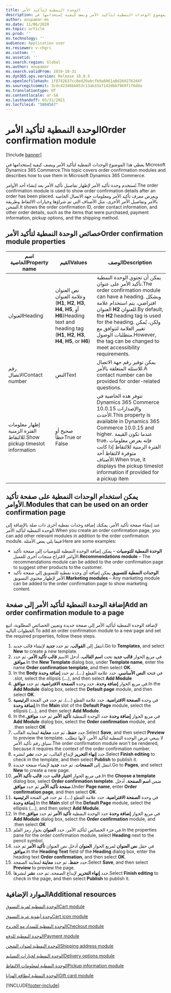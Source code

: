 ```yaml
---
title: الوحدة النمطية لتأكيد الأمر
description: يغطي هذا الموضوع الوحدات النمطية لتأكيد الأمر ويصف كيفية إستخدامها في Microsoft Dynamics 365 Commerce.
author: anupamar-ms
ms.date: 11/06/2020
ms.topic: article
ms.prod: ''
ms.technology: ''
audience: Application user
ms.reviewer: v-chgri
ms.custom: ''
ms.assetid: ''
ms.search.region: Global
ms.author: anupamar
ms.search.validFrom: 2019-10-31
ms.dyn365.ops.version: Release 10.0.5
ms.openlocfilehash: 1f8742637cc8ed29abcfb9a8061a8d2602762d4f
ms.sourcegitcommit: 3cdc42346bb653c13ab33a7142dbb7969f1f6dda
ms.translationtype: HT
ms.contentlocale: ar-SA
ms.lasthandoff: 03/31/2021
ms.locfileid: "5804567"
---
```

# <a name="order-confirmation-module"></a><span data-ttu-id="efb92-103">الوحدة النمطية لتأكيد الأمر</span><span class="sxs-lookup"><span data-stu-id="efb92-103">Order confirmation module</span></span>

[!include [banner](includes/banner.md)]

<span data-ttu-id="efb92-104">يغطي هذا الموضوع الوحدات النمطية لتأكيد الأمر ويصف كيفية إستخدامها في Microsoft Dynamics 365 Commerce.</span><span class="sxs-lookup"><span data-stu-id="efb92-104">This topic covers order confirmation modules and describes how to use them in Microsoft Dynamics 365 Commerce.</span></span>

<span data-ttu-id="efb92-105">تُستخدم وحدة تأكيد الأمر لإظهار تفاصيل تأكيد الأمر بعد إنشاء أحد الأوامر.</span><span class="sxs-lookup"><span data-stu-id="efb92-105">The order confirmation module is used to show order confirmation details after an order has been placed.</span></span> <span data-ttu-id="efb92-106">ويعرض معرف تأكيد الأمر ومعلومات جهة الاتصال الخاصة بالأمر وتفاصيل الأمر الأخرى، مثل الأصناف التي تم شراؤها وخيارات الالتقاط وطريقة الشحن.</span><span class="sxs-lookup"><span data-stu-id="efb92-106">It shows the order confirmation ID, order contact information, and other order details, such as the items that were purchased, payment information, pickup options, and the shipping method.</span></span>

## <a name="order-confirmation-module-properties"></a><span data-ttu-id="efb92-107">خصائص الوحدة النمطية لتأكيد الأمر</span><span class="sxs-lookup"><span data-stu-id="efb92-107">Order confirmation module properties</span></span>

| <span data-ttu-id="efb92-108">اسم الخاصية</span><span class="sxs-lookup"><span data-stu-id="efb92-108">Property name</span></span>  | <span data-ttu-id="efb92-109">القيم</span><span class="sxs-lookup"><span data-stu-id="efb92-109">Values</span></span> | <span data-ttu-id="efb92-110">‏‏الوصف</span><span class="sxs-lookup"><span data-stu-id="efb92-110">Description</span></span> |
|----------------|--------|-------------|
| <span data-ttu-id="efb92-111">العنوان</span><span class="sxs-lookup"><span data-stu-id="efb92-111">Heading</span></span>        | <span data-ttu-id="efb92-112">نص العنوان وعلامة العنوان (**H1**, **H2**, **H3**, **H4**, **H5**, أو **H6**)</span><span class="sxs-lookup"><span data-stu-id="efb92-112">Heading text and heading tag (**H1**, **H2**, **H3**, **H4**, **H5**, or **H6**)</span></span> | <span data-ttu-id="efb92-113">يمكن أن تحتوي الوحدة النمطية تأكيد الأمر على عنوان.</span><span class="sxs-lookup"><span data-stu-id="efb92-113">The order confirmation module can have a heading.</span></span> <span data-ttu-id="efb92-114">وبشكل افتراضي، يتم استخدام علامة العنوان **H2** للعنوان.</span><span class="sxs-lookup"><span data-stu-id="efb92-114">By default, the **H2** heading tag is used for the heading.</span></span> <span data-ttu-id="efb92-115">ولكن، يُمكن تغيير العلامة لتتوافق مع متطلبات الوصول.</span><span class="sxs-lookup"><span data-stu-id="efb92-115">However, the tag can be changed to meet accessibility requirements.</span></span> |
| <span data-ttu-id="efb92-116">رقم الاتصال</span><span class="sxs-lookup"><span data-stu-id="efb92-116">Contact number</span></span> | <span data-ttu-id="efb92-117">النص</span><span class="sxs-lookup"><span data-stu-id="efb92-117">Text</span></span> | <span data-ttu-id="efb92-118">يمكن توفير رقم جهة الاتصال للاسئله المتعلقة بالأمر.</span><span class="sxs-lookup"><span data-stu-id="efb92-118">A contact number can be provided for order-related questions.</span></span> |
| <span data-ttu-id="efb92-119">إظهار معلومات الفترة الزمنية للالتقاط.</span><span class="sxs-lookup"><span data-stu-id="efb92-119">Show pickup timeslot information</span></span> | <span data-ttu-id="efb92-120">صحيح أو خطأ</span><span class="sxs-lookup"><span data-stu-id="efb92-120">True or False</span></span> | <span data-ttu-id="efb92-121">تتوفر هذه الخاصية في Dynamics 365 Commerce 10.0.15 والإصدارات الأحدث.</span><span class="sxs-lookup"><span data-stu-id="efb92-121">This property is available in Dynamics 365 Commerce 10.0.15 and higher.</span></span> <span data-ttu-id="efb92-122">عندما تكون القيمة true، فإنه يعرض معلومات الفترة الزمنية للالتقاط إذا كانت متوفرة لالتقاط أحد الأصناف.</span><span class="sxs-lookup"><span data-stu-id="efb92-122">When true, it displays the pickup timeslot information if provided for a pickup item</span></span>|

## <a name="modules-that-can-be-used-on-an-order-confirmation-page"></a><span data-ttu-id="efb92-123">يمكن استخدام الوحدات النمطية على صفحة تأكيد الأوامر.</span><span class="sxs-lookup"><span data-stu-id="efb92-123">Modules that can be used on an order confirmation page</span></span>

<span data-ttu-id="efb92-124">عند إنشاء صفحة تأكيد الأمر، يمكنك إضافة وحدات نمطية أخرى ذات صلة بالإضافة إلى الوحدة النمطية لتأكيد الأمر.</span><span class="sxs-lookup"><span data-stu-id="efb92-124">When you create an order confirmation page, you can add other relevant modules in addition to the order confirmation module.</span></span> <span data-ttu-id="efb92-125">فيما يلي بعض الأمثلة:</span><span class="sxs-lookup"><span data-stu-id="efb92-125">Here are some examples:</span></span>

- <span data-ttu-id="efb92-126">**الوحدة النمطية للتوصيات** – يمكن إضافة الوحدة النمطية للتوصيات إلى صفحة تأكيد الأوامر لاقتراح منتجات أخرى للعميل.</span><span class="sxs-lookup"><span data-stu-id="efb92-126">**Recommendations module** – The recommendations module can be added to the order confirmation page to suggest other products to the customer.</span></span>
- <span data-ttu-id="efb92-127">**الوحدات النمطية للتسويق** يمكن إضافة أي وحدة نمطية للتسويق إلى صفحة تأكيد الأمر لإظهار محتوي التسويق.</span><span class="sxs-lookup"><span data-stu-id="efb92-127">**Marketing modules** – Any marketing module can be added to the order confirmation page to show marketing content.</span></span>

## <a name="add-an-order-confirmation-module-to-a-page"></a><span data-ttu-id="efb92-128">إضافة الوحدة النمطية لتأكيد الأمر إلى صفحة</span><span class="sxs-lookup"><span data-stu-id="efb92-128">Add an order confirmation module to a page</span></span>

<span data-ttu-id="efb92-129">لإضافة الوحدة النمطية لتأكيد الأمر إلى صفحة جديدة وتعيين الخصائص المطلوبة، اتبع الخطوات التالية.</span><span class="sxs-lookup"><span data-stu-id="efb92-129">To add an order confirmation module to a new page and set the required properties, follow these steps.</span></span>

1. <span data-ttu-id="efb92-130">انتقل إلى **القوالب**، ثم حدد **جديد** لإنشاء قالب جديد.</span><span class="sxs-lookup"><span data-stu-id="efb92-130">Go to **Templates**, and select **New** to create a new template.</span></span>
1. <span data-ttu-id="efb92-131">في مربع الحوار **قالب جديد** تحت **اسم القالب**، أدخل الاسم **قالب تأكيد الأمر**، ثم حدد **موافق**.</span><span class="sxs-lookup"><span data-stu-id="efb92-131">In the **New Template** dialog box, under **Template name**, enter the name **Order confirmation template**, and then select **OK**.</span></span>
1. <span data-ttu-id="efb92-132">في فتحة **النص الأساسي‬‬‏‫**، حدد علامة القطع (**...**)، ثم حدد **إضافة وحدة**.</span><span class="sxs-lookup"><span data-stu-id="efb92-132">In the **Body** slot, select the ellipsis (**...**), and then select **Add Module**.</span></span>
1. <span data-ttu-id="efb92-133">في مربع الحوار **إضافة وحدة**، حدد وحدة **الصفحة الافتراضية‬**، ثم حدد **موافق**.</span><span class="sxs-lookup"><span data-stu-id="efb92-133">In the **Add Module** dialog box, select the **Default page** module, and then select **OK**.</span></span>
1. <span data-ttu-id="efb92-134">في الفتحة **الرئيسية‏‎** في وحدة **الصفحة الافتراضية**، حدد علامة القطع (**...**)، ثم حدد **إضافة وحدة**.</span><span class="sxs-lookup"><span data-stu-id="efb92-134">In the **Main** slot of the **Default Page** module, select the ellipsis (**...**), and then select **Add Module**.</span></span>
1. <span data-ttu-id="efb92-135">في مربع الحوار **إضافة وحدة** حدد الوحدة النمطية ‬‏‫**تأكيد الأمر** ثم حدد **موافق**.</span><span class="sxs-lookup"><span data-stu-id="efb92-135">In the **Add Module** dialog box, select the **Order confirmation** module, and then select **OK**.</span></span>
1. <span data-ttu-id="efb92-136">حدد **حفظ**، ثم حدد **معاينة** لمعاينة القالب.</span><span class="sxs-lookup"><span data-stu-id="efb92-136">Select **Save**, and then select **Preview** to preview the template.</span></span> <span data-ttu-id="efb92-137">لا ينبغي عرض الوحدة النمطية لتأكيد الأمر، لأنها تتطلب سياق رقم تأكيد الأمر.</span><span class="sxs-lookup"><span data-stu-id="efb92-137">The order confirmation module won't be rendered, because it requires the context of the order confirmation number.</span></span>
1. <span data-ttu-id="efb92-138">حدد **إنهاء التحرير** لإيداع القالب، ثم حدد **نشر** لنشره.</span><span class="sxs-lookup"><span data-stu-id="efb92-138">Select **Finish editing** to check in the template, and then select **Publish** to publish it.</span></span>
1. <span data-ttu-id="efb92-139">انتقل إلى **الصفحات**، ثم حدد **جديد** لإنشاء صفحة جديدة.</span><span class="sxs-lookup"><span data-stu-id="efb92-139">Go to **Pages**, and select **New** to create a new page.</span></span>
1. <span data-ttu-id="efb92-140">في مربع الحوار **اختيار قالب** حدد **قالب تأكيد الأمر**.</span><span class="sxs-lookup"><span data-stu-id="efb92-140">In the **Choose a template** dialog box, select **Order confirmation template**.</span></span> <span data-ttu-id="efb92-141">ضمن **اسم الصفحة**، أدخل **صفحة تأكيد الأمر** ثم حدد **موافق‏‎**.</span><span class="sxs-lookup"><span data-stu-id="efb92-141">Under **Page name**, enter **Order confirmation page**, and then select **OK**.</span></span>
1. <span data-ttu-id="efb92-142">في الفتحة **الرئيسية‏‎** في وحدة **الصفحة الافتراضية**، حدد علامة القطع (**...**)، ثم حدد **إضافة وحدة**.</span><span class="sxs-lookup"><span data-stu-id="efb92-142">In the **Main** slot of the **Default Page** module, select the ellipsis (**...**), and then select **Add Module**.</span></span>
1. <span data-ttu-id="efb92-143">في مربع الحوار **إضافة وحدة** حدد الوحدة النمطية ‬‏‫**تأكيد الأمر** ثم حدد **موافق**.</span><span class="sxs-lookup"><span data-stu-id="efb92-143">In the **Add Module** dialog box, select the **Order confirmation** module, and then select **OK**.</span></span>
1. <span data-ttu-id="efb92-144">في جزء الخصائص لتأكيد الأمر، حدد **العنوان** بجوار رمز القلم.</span><span class="sxs-lookup"><span data-stu-id="efb92-144">In the properties pane for the order confirmation module, select **Heading** next to the pencil symbol.</span></span>
1. <span data-ttu-id="efb92-145">في حقل **نص العنوان** لمربع الحوار **العنوان** أدخل نص العنوان **تأكيد الأمر** ثم حدد **موافق**.</span><span class="sxs-lookup"><span data-stu-id="efb92-145">In the **Heading Text** field of the **Heading** dialog box, enter the heading text **Order confirmation**, and then select **OK**.</span></span>
1. <span data-ttu-id="efb92-146">حدد **حفظ**، ثم حدد **معاينة** لمعاينة الصفحة.</span><span class="sxs-lookup"><span data-stu-id="efb92-146">Select **Save**, and then select **Preview** to preview the page.</span></span>
1. <span data-ttu-id="efb92-147">حدد **إنهاء التحرير** لإيداع الصفحة، ثم حدد **نشر** لنشرها.</span><span class="sxs-lookup"><span data-stu-id="efb92-147">Select **Finish editing** to check in the page, and then select **Publish** to publish it.</span></span>

## <a name="additional-resources"></a><span data-ttu-id="efb92-148">الموارد الإضافية</span><span class="sxs-lookup"><span data-stu-id="efb92-148">Additional resources</span></span>

[<span data-ttu-id="efb92-149">الوحدة النمطية لعربة التسوق</span><span class="sxs-lookup"><span data-stu-id="efb92-149">Cart module</span></span>](add-cart-module.md)

[<span data-ttu-id="efb92-150">وحدة أيقونة عربة التسوق</span><span class="sxs-lookup"><span data-stu-id="efb92-150">Cart icon module</span></span>](cart-icon-module.md)

[<span data-ttu-id="efb92-151">الوحدة النمطية للسداد مع الخروج</span><span class="sxs-lookup"><span data-stu-id="efb92-151">Checkout module</span></span>](add-checkout-module.md)

[<span data-ttu-id="efb92-152">الوحدة النمطية للدفع</span><span class="sxs-lookup"><span data-stu-id="efb92-152">Payment module</span></span>](payment-module.md)

[<span data-ttu-id="efb92-153">الوحدة النمطية لعنوان الشحن</span><span class="sxs-lookup"><span data-stu-id="efb92-153">Shipping address module</span></span>](ship-address-module.md)

[<span data-ttu-id="efb92-154">الوحدة النمطية لخيارات التسليم</span><span class="sxs-lookup"><span data-stu-id="efb92-154">Delivery options module</span></span>](delivery-options-module.md)

[<span data-ttu-id="efb92-155">الوحدة النمطية لمعلومات الالتقاط</span><span class="sxs-lookup"><span data-stu-id="efb92-155">Pickup information module</span></span>](pickup-info-module.md)

[<span data-ttu-id="efb92-156">الوحدة النمطية لبطاقة الهدايا</span><span class="sxs-lookup"><span data-stu-id="efb92-156">Gift card module</span></span>](add-giftcard.md)


[!INCLUDE[footer-include](../includes/footer-banner.md)]